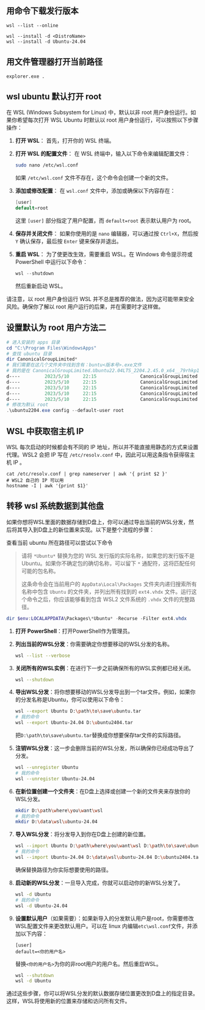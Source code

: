 ## 用命令下载发行版本

```shell
wsl --list --online

wsl --install -d <DistroName>
wsl --install -d Ubuntu-24.04
```



## 用文件管理器打开当前路径

```
explorer.exe .
```

## wsl ubuntu 默认打开 root

在 WSL (Windows Subsystem for Linux) 中，默认以非 root 用户身份运行。如果你希望每次打开 WSL Ubuntu 时默认以 root 用户身份运行，可以按照以下步骤操作：

1. **打开 WSL**： 首先，打开你的 WSL 终端。

2. **打开 WSL 的配置文件**： 在 WSL 终端中，输入以下命令来编辑配置文件：

   ```bash
   sudo nano /etc/wsl.conf
   ```

   如果 `/etc/wsl.conf` 文件不存在，这个命令会创建一个新的文件。

3. **添加或修改配置**： 在 `wsl.conf` 文件中，添加或确保以下内容存在：

   ```csharp
   [user]
   default=root
   ```

   这里 `[user]` 部分指定了用户配置，而 `default=root` 表示默认用户为 root。

4. **保存并关闭文件**： 如果你使用的是 `nano` 编辑器，可以通过按 `Ctrl+X`，然后按 `Y` 确认保存，最后按 `Enter` 键来保存并退出。

5. **重启 WSL**： 为了使更改生效，需要重启 WSL。在 Windows 命令提示符或 PowerShell 中运行以下命令：

   ```powershell
   wsl --shutdown
   ```

   然后重新启动 WSL。

请注意，以 root 用户身份运行 WSL 并不总是推荐的做法，因为这可能带来安全风险。确保你了解以 root 用户运行的后果，并在需要时才这样做。

## 设置默认为 root 用户方法二

```powershell
# 进入安装的 apps 目录
cd "C:\Program Files\WindowsApps"
# 查找 ubuntu 目录
dir CanonicalGroupLimited*
# 我们需要在这几个文件夹中找到含有：buntu<版本号>.exe文件
# 我的是在 CanonicalGroupLimited.Ubuntu22.04LTS_2204.2.45.0_x64__79rhkp1fndgsc 这个文件夹下面
d----         2023/5/10     22:15                CanonicalGroupLimited.Ubuntu22.04LTS_2204.2.45.0_neutral_~_79rhkp1fndgsc
d----         2023/5/10     22:15                CanonicalGroupLimited.Ubuntu22.04LTS_2204.2.45.0_neutral_split.scale-100_79rhkp1fndgsc
d----         2023/5/10     22:15                CanonicalGroupLimited.Ubuntu22.04LTS_2204.2.45.0_neutral_split.scale-125_79rhkp1fndgsc
d----         2023/5/10     22:15                CanonicalGroupLimited.Ubuntu22.04LTS_2204.2.45.0_neutral_split.scale-150_79rhkp1fndgsc
d----         2023/5/10     22:15                CanonicalGroupLimited.Ubuntu22.04LTS_2204.2.45.0_x64__79rhkp1fndgsc
# 修改为默认 root
.\ubuntu2204.exe config --default-user root
```

## WSL 中获取宿主机 IP

WSL 每次启动的时候都会有不同的 IP 地址，所以并不能直接用静态的方式来设置代理。WSL2 会把 IP 写在 `/etc/resolv.conf` 中，因此可以用这条指令获得宿主机 IP 。

```shell
cat /etc/resolv.conf | grep nameserver | awk '{ print $2 }'
# WSL2 自己的 IP 可以用
hostname -I | awk '{print $1}'
```

## 转移 wsl 系统数据到其他盘

如果你想将WSL里面的数据存储到D盘上，你可以通过导出当前的WSL分发，然后将其导入到D盘上的新位置来实现。以下是整个流程的步骤：

查看当前 ubuntu 所在路径可以尝试以下命令

> 请将 `*Ubuntu*` 替换为您的 WSL 发行版的实际名称，如果您的发行版不是 Ubuntu。如果你不确定包的确切名称，可以留下 `*` 通配符，这将匹配任何可能的包名称。
>
> 这条命令会在当前用户的 `AppData\Local\Packages` 文件夹内递归搜索所有名称中包含 `Ubuntu` 的文件夹，并列出所有找到的 `ext4.vhdx` 文件。运行这个命令之后，你应该能够看到包含 WSL2 文件系统的 `.vhdx` 文件的完整路径。

```powershell
dir $env:LOCALAPPDATA\Packages\*Ubuntu* -Recurse -Filter ext4.vhdx
```

1. **打开 PowerShell**：打开PowerShell作为管理员。

2. **列出当前的WSL分发**：你需要确定你想要移动的WSL分发的名称。

   ```sh
   wsl --list --verbose
   ```

3. **关闭所有的WSL实例**：在进行下一步之前确保所有的WSL实例都已经关闭。

   ```sh
   wsl --shutdown
   ```

4. **导出WSL分发**：将你想要移动的WSL分发导出到一个tar文件。例如，如果你的分发名称是Ubuntu，你可以使用以下命令：

   ```sh
   wsl --export Ubuntu D:\path\to\save\ubuntu.tar
   # 我的命令
   wsl --export Ubuntu-24.04 D:\ubuntu2404.tar
   ```

   把`D:\path\to\save\ubuntu.tar`替换成你想要保存tar文件的实际路径。

5. **注销WSL分发**：这一步会删除当前的WSL分发，所以确保你已经成功导出了分发。

   ```sh
   wsl --unregister Ubuntu
   # 我的命令
   wsl --unregister Ubuntu-24.04
   ```
   
6. **在新位置创建一个文件夹**：在D盘上选择或创建一个新的文件夹来存放你的WSL分发。

   ```sh
   mkdir D:\path\where\you\want\wsl
   # 我的命令
   mkdir D:\data\wsl\ubuntu-24.04
   ```
   
7. **导入WSL分发**：将分发导入到你在D盘上创建的新位置。

   ```sh
   wsl --import Ubuntu D:\path\where\you\want\wsl D:\path\to\save\ubuntu.tar
   # 我的命令
   wsl --import Ubuntu-24.04 D:\data\wsl\ubuntu-24.04 D:\ubuntu2404.tar
   ```
   
   确保替换路径为你实际想要使用的路径。
   
8. **启动新的WSL分发**：一旦导入完成，你就可以启动你的新WSL分发了。

   ```sh
   wsl -d Ubuntu
   # 我的命令
   wsl -d Ubuntu-24.04
   ```
   
9. **设置默认用户**（如果需要）：如果新导入的分发默认用户是root，你需要修改WSL配置文件来更改默认用户。可以在 linux 内编辑`etc\wsl.conf`文件，并添加以下内容：

   ```
   [user]
   default=<你的用户名>
   ```

   替换`<你的用户名>`为你的非root用户的用户名。然后重启WSL。

   ```sh
   wsl --shutdown
   wsl -d Ubuntu
   ```

通过这些步骤，你可以将WSL分发的默认数据存储位置更改到D盘上的指定目录。这样，WSL将使用新的位置来存储和访问所有文件。
